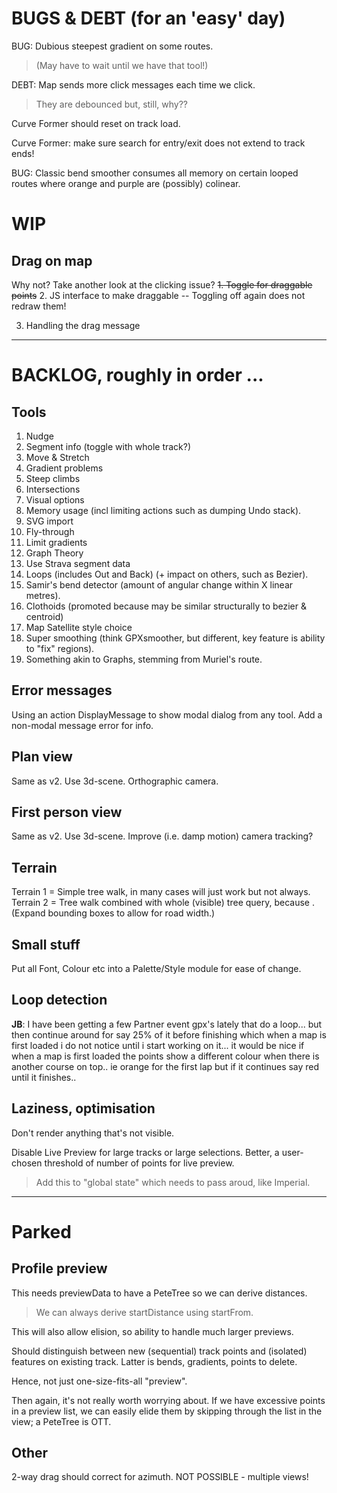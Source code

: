 
# BUGS & DEBT (for an 'easy' day)

BUG: Dubious steepest gradient on some routes. 
> (May have to wait until we have that tool!)

DEBT: Map sends more click messages each time we click. 
> They are debounced but, still, why??

Curve Former should reset on track load.

Curve Former: make sure search for entry/exit does not extend to track ends!

BUG: Classic bend smoother consumes all memory on certain looped routes where
orange and purple are (possibly) colinear.

# WIP

## Drag on map

Why not? 
Take another look at the clicking issue?
~~1. Toggle for draggable points~~
2. JS interface to make draggable
-- Toggling off again does not redraw them!

3. Handling the drag message

---

# BACKLOG, roughly in order ...

## Tools

1. Nudge 
2. Segment info (toggle with whole track?)
3. Move & Stretch 
4. Gradient problems
5. Steep climbs
6. Intersections
7. Visual options
8. Memory usage (incl limiting actions such as dumping Undo stack).
9. SVG import
10. Fly-through
11. Limit gradients 
12. Graph Theory
13. Use Strava segment data
14. Loops (includes Out and Back) (+ impact on others, such as Bezier).
15. Samir's bend detector (amount of angular change within X linear metres).
16. Clothoids (promoted because may be similar structurally to bezier & centroid)
17. Map Satellite style choice
18. Super smoothing  (think GPXsmoother, but different, key feature is ability to "fix" regions).
19. Something akin to Graphs, stemming from Muriel's route.

## Error messages

Using an action DisplayMessage to show modal dialog from any tool. 
Add a non-modal message error for info.

## Plan view

Same as v2. Use 3d-scene. Orthographic camera.

## First person view

Same as v2. Use 3d-scene. Improve (i.e. damp motion) camera tracking?

## Terrain

Terrain 1 = Simple tree walk, in many cases will just work but not always.
Terrain 2 = Tree walk combined with whole (visible) tree query, because <track loops>.
(Expand bounding boxes to allow for road width.)

## Small stuff

Put all Font, Colour etc into a Palette/Style module for ease of change.

## Loop detection

**JB**: I have been getting a few Partner event gpx's lately that do a loop... but then continue around for say 25% of it before finishing which when a map is first loaded i do not notice until i start working on it... it would be nice if when a map is first loaded the points show a different colour when there is another course on top.. ie orange for the first lap but if it continues say red until it finishes..

## Laziness, optimisation

Don't render anything that's not visible.

Disable Live Preview for large tracks or large selections.
Better, a user-chosen threshold of number of points for live preview.
> Add this to "global state" which needs to pass aroud, like Imperial.

---

# Parked

## Profile preview

This needs previewData to have a PeteTree so we can derive distances.
> We can always derive startDistance using startFrom.

This will also allow elision, so ability to handle much larger previews.

Should distinguish between new (sequential) track points and (isolated) features
on existing track. Latter is bends, gradients, points to delete.

Hence, not just one-size-fits-all "preview".

Then again, it's not really worth worrying about. If we have excessive points
in a preview list, we can easily elide them by skipping through the list in the
view; a PeteTree is OTT.

## Other 

2-way drag should correct for azimuth. NOT POSSIBLE - multiple views!

